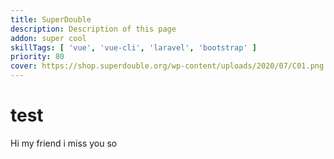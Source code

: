 ```yaml
---
title: SuperDouble
description: Description of this page
addon: super cool
skillTags: [ 'vue', 'vue-cli', 'laravel', 'bootstrap' ]
priority: 80
cover: https://shop.superdouble.org/wp-content/uploads/2020/07/C01.png
---
```

# test
Hi my friend
i miss you so
